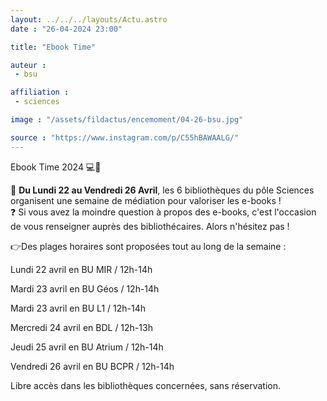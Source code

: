 ```yaml
---
layout: ../../../layouts/Actu.astro
date : "26-04-2024 23:00"

title: "Ebook Time"

auteur :
 - bsu

affiliation :
 - sciences

image : "/assets/fildactus/encemoment/04-26-bsu.jpg"

source : "https://www.instagram.com/p/C55hBAWAALG/"
---
```


Ebook Time 2024 💻📲

📅 __Du Lundi 22 au Vendredi 26 Avril__, les 6 bibliothèques du pôle Sciences organisent une semaine de médiation pour valoriser les e-books !  
❓ Si vous avez la moindre question à propos des e-books, c'est l'occasion de vous renseigner auprès des bibliothécaires. Alors n'hésitez pas !

👉Des plages horaires sont proposées tout au long de la semaine :

Lundi 22 avril en BU MIR / 12h-14h

Mardi 23 avril en BU Géos / 12h-14h

Mardi 23 avril en BU L1 / 12h-14h

Mercredi 24 avril en BDL / 12h-13h

Jeudi 25 avril en BU Atrium / 12h-14h

Vendredi 26 avril en BU BCPR / 12h-14h

Libre accès dans les bibliothèques concernées, sans réservation.